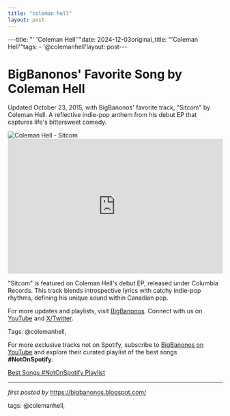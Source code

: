 ```yaml
---
title: "coleman hell"
layout: post
---
```

---title: "' 'Coleman Hell''"date: 2024-12-03original_title: "'Coleman Hell'"tags:  - '@colemanhell'layout: post---<!-- Post Title --><h1 >BigBanonos' Favorite Song by Coleman Hell</h1> <!-- Introductory Text --><p >Updated October 23, 2015, with BigBanonos' favorite track, "Sitcom" by Coleman Hell. A reflective indie-pop anthem from his debut EP that captures life's bittersweet comedy.</p> <!-- Featured Image --><div > <img src="https://www.604records.com/web/wp-content/uploads/2020/03/IMG_4F53B2247ACF-1-620x620.jpeg" alt="Coleman Hell - Sitcom" /></div> <!-- YouTube Video Embed --><div > <iframe width="100%" height="315" src="https://www.youtube.com/embed/-CdIFcyaxLY" title="Coleman Hell - 'Sitcom' (Audio)" frameborder="0" allow="accelerometer; autoplay; clipboard-write; encrypted-media; gyroscope; picture-in-picture; web-share" referrerpolicy="strict-origin-when-cross-origin" allowfullscreen></iframe></div> <!-- Song Information --><div > <p>"Sitcom" is featured on Coleman Hell's debut EP, released under Columbia Records. This track blends introspective lyrics with catchy indie-pop rhythms, defining his unique sound within Canadian pop.</p></div> <!-- Footer Links --><div > <p>For more updates and playlists, visit <a href="https://bigbanonos.blogspot.com/" target="_blank">BigBanonos</a>. Connect with us on <a href="https://www.youtube.com/@BigBanonos" target="_blank">YouTube</a> and <a href="https://x.com/bigbanonos" target="_blank">X/Twitter</a>.</p></div> <!-- Tags --><p >Tags: @colemanhell,</p><!--Subscribe and Playlist Links--><div>    <p>For more exclusive tracks not on Spotify, subscribe to <a href="https://www.youtube.com/@BigBanonos" target="_blank">BigBanonos on YouTube</a> and explore their curated playlist of the best songs <strong>#NotOnSpotify</strong>.</p>    <p><a href="https://www.youtube.com/playlist?list=PLtuNtuTatqI0kFahUCbtbfenC_ET5O_tr" target="_blank">Best Songs #NotOnSpotify Playlist<br /></a></p></div><hr /><p><em>first posted by</em> <a href="https://bigbanonos.blogspot.com/" rel="noopener" target="_new">https://bigbanonos.blogspot.com/</a></p><p>tags: @colemanhell,</p>